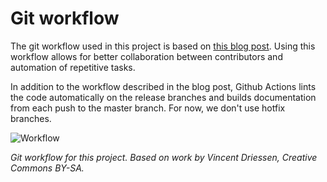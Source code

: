 # Git workflow 

The git workflow used in this project is based on [this blog post](https://nvie.com/posts/a-successful-git-branching-model/).
Using this workflow allows for better collaboration between contributors and automation of repetitive tasks.

In addition to the workflow described in the blog post, Github Actions lints the code automatically on the release branches and builds documentation from each push to the master branch. For now, we don't use hotfix branches.

![Workflow](figure-git-workflow.svg)

_Git workflow for this project. Based on work by Vincent Driessen, Creative Commons BY-SA._
